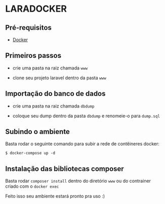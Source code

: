 # LARADOCKER

## Pré-requisitos

- [Docker](https://www.docker.com/get-started/)

## Primeiros passos

- crie uma pasta na raiz chamada `www`

- clone seu projeto laravel dentro da pasta `www`

## Importação do banco de dados

- crie uma pasta na raiz chamada `dbdump`

- coloque seu dump dentro da pasta `dbdump` e renomeie-o para `dump.sql`

## Subindo o ambiente

Basta rodar o seguinte comando para subir a rede de contêineres docker:

```shell
$ docker-compose up -d
```

## Instalação das bibliotecas composer

Basta rodar `composer install` dentro do diretório `www` ou do contrainer criado com o `docker exec`

Feito isso seu ambiente estará pronto pra uso :)
